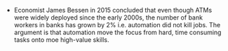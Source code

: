  * Economist James Bessen in 2015 concluded that even though ATMs were widely deployed since the early 2000s, the number of bank workers
 in banks has grown by 2% i.e. automation did not kill jobs. The argument is that automation move the focus from hard, time consuming tasks
 onto moe high-value skills.
 
 
